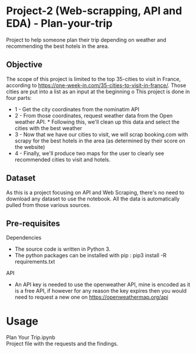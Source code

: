 # Project-2 (Web-scrapping, API and EDA) - Plan-your-trip

Project to help someone plan their trip depending on weather and recommending the best hotels in the area. 

## Objective
The scope of this project is limited to the top 35-cities to visit in France, according to https://one-week-in.com/35-cities-to-visit-in-france/. Those cities are put into a list as an input at the beginning o
This project is done in four parts: 
   * 1 - Get the city coordinates from the nominatim API
   * 2 - From those coordinates, request weather data from the Open weather API.
           * Following this, we'll clean up this data and select the cities with the best weather
   * 3 - Now that we have our cities to visit, we will scrap booking.com with scrapy for the best hotels in the area (as determined by their score on the website)
   * 4 - Finally, we'll produce two maps for the user to clearly see recommended cities to visit and hotels. 


## Dataset
As this is a project focusing on API and Web Scraping, there's no need to download any dataset to use the notebook. All the data is automatically pulled from those various sources. 

## Pre-requisites

Dependencies
* The source code is written in Python 3.
* The python packages can be installed with pip : pip3 install -R requirements.txt

API
* An API key is needed to use the openweather API, mine is encoded as it is a free API, if however for any reason the key expires then you would need to request a new one on https://openweathermap.org/api 

# Usage
Plan Your Trip.ipynb  
Project file with the requests and the findings. 
